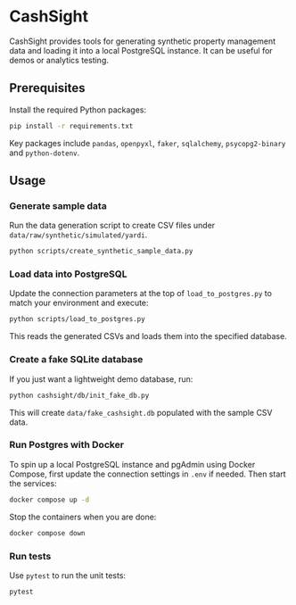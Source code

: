 # CashSight

CashSight provides tools for generating synthetic property management data and loading it into a local PostgreSQL instance. It can be useful for demos or analytics testing.

## Prerequisites

Install the required Python packages:

```bash
pip install -r requirements.txt
```

Key packages include `pandas`, `openpyxl`, `faker`, `sqlalchemy`, `psycopg2-binary` and `python-dotenv`.

## Usage

### Generate sample data

Run the data generation script to create CSV files under `data/raw/synthetic/simulated/yardi`.

```bash
python scripts/create_synthetic_sample_data.py
```

### Load data into PostgreSQL

Update the connection parameters at the top of `load_to_postgres.py` to match your environment and execute:

```bash
python scripts/load_to_postgres.py
```

This reads the generated CSVs and loads them into the specified database.

### Create a fake SQLite database

If you just want a lightweight demo database, run:

```bash
python cashsight/db/init_fake_db.py
```

This will create `data/fake_cashsight.db` populated with the sample CSV data.

### Run Postgres with Docker

To spin up a local PostgreSQL instance and pgAdmin using Docker Compose, first
update the connection settings in `.env` if needed. Then start the services:

```bash
docker compose up -d
```

Stop the containers when you are done:

```bash
docker compose down
```

### Run tests

Use `pytest` to run the unit tests:

```bash
pytest
```
